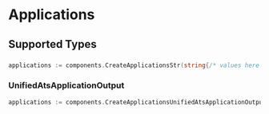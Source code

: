 # Applications


## Supported Types

### 

```go
applications := components.CreateApplicationsStr(string{/* values here */})
```

### UnifiedAtsApplicationOutput

```go
applications := components.CreateApplicationsUnifiedAtsApplicationOutput(components.UnifiedAtsApplicationOutput{/* values here */})
```

